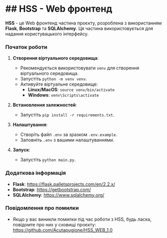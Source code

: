 # ## HSS - Web фронтенд

**HSS** - це Web фронтенд частина проєкту, розроблена з використанням **Flask**, **Bootstrap** та **SQLAlchemy**. Ця частина  використовується для надання користувацького інтерфейсу.

### Початок роботи

1. **Створення віртуального середовища**:

    * Рекомендується використовувати `venv` для створення віртуального середовища.
    * Запустіть `python -m venv venv`.
    * Активуйте віртуальне середовище:
        * **Linux/MacOS**: `source venv/bin/activate`
        * **Windows**: `venv\Scripts\activate`

2. **Встановлення залежностей**:

    * Запустіть `pip install -r requirements.txt`.

3. **Налаштування**:

    * Створіть файл `.env` за зразком `.env.example`.
    * Заповніть `.env` з вашими налаштуваннями.

4. **Запуск**:

    * Запустіть `python main.py`.

### Додаткова інформація

* **Flask**: https://flask.palletsprojects.com/en/2.2.x/
* **Bootstrap**: https://getbootstrap.com/
* **SQLAlchemy**: https://www.sqlalchemy.org/

### Повідомлення про помилки

* Якщо у вас виникли помилки під час роботи з HSS, будь ласка, повідомте про них у сховищі проєкту: https://github.com/Acutapugione/HSS_WEB_1.0
